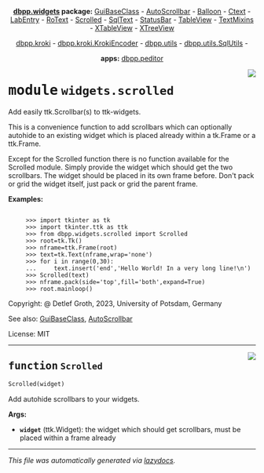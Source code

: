<center>

**[dbpp.widgets](dbpp.widgets.md) package:** 
[GuiBaseClass](dbpp.widgets.guibaseclass.md) -
[AutoScrollbar](dbpp.widgets.autoscrollbar.md) -
[Balloon](dbpp.widgets.balloon.md) -
[Ctext](dbpp.widgets.ctext.md) -
[LabEntry](dbpp.widgets.labentry.md) -
[RoText](dbpp.widgets.rotext.md) -
[Scrolled](dbpp.widgets.scrolled.md) -
[SqlText](dbpp.widgets.sqltext.md) -
[StatusBar](dbpp.widgets.statusbar.md) -
[TableView](dbpp.widgets.tableview.md) -
[TextMixins](dbpp.widgets.textmixins.md) -
[XTableView](dbpp.widgets.xtableview.md) -
[XTreeView](dbpp.widgets.xtreeview.md) 

[dbpp.kroki](dbpp.kroki.md) - 
[dbpp.kroki.KrokiEncoder](dbpp.kroki.krokiencoder.md) -
[dbpp.utils](dbpp.utils.md) - 
[dbpp.utils.SqlUtils](dbpp.utils.sqlutils.md)  -

**apps:** [dbpp.peditor](dbpp.peditor.pumleditor.md)


</center>

<!-- markdownlint-disable -->

<a href="../dbpp/widgets/scrolled.py#L0"><img align="right" style="float:right;" src="https://img.shields.io/badge/-source-cccccc?style=flat-square" /></a>

# <kbd>module</kbd> `widgets.scrolled`
Add easily ttk.Scrollbar(s) to ttk-widgets. 

This is a convenience function to add scrollbars which can optionally autohide to an existing widget which is placed already within a tk.Frame or a ttk.Frame.  

Except for the Scrolled function there is no function available for the Scrolled module.   Simply provide the  widget which should get the two scrollbars.  The widget should be placed in its own frame before.  Don't pack or grid the widget itself, just pack or grid the parent frame. 



**Examples:**
 

```

     >>> import tkinter as tk
     >>> import tkinter.ttk as ttk
     >>> from dbpp.widgets.scrolled import Scrolled
     >>> root=tk.Tk()
     >>> nframe=ttk.Frame(root)
     >>> text=tk.Text(nframe,wrap='none')
     >>> for i in range(0,30):
     ...     text.insert('end','Hello World! In a very long line!\n')
     >>> Scrolled(text)
     >>> nframe.pack(side='top',fill='both',expand=True)
     >>> root.mainloop()

``` 

Copyright: @ Detlef Groth, 2023, University of Potsdam, Germany 

See also: [GuiBaseClass](guibaseclass.md), [AutoScrollbar](autoscrollbar.md) 

License: MIT 


---

<a href="../dbpp/widgets/scrolled.py#L41"><img align="right" style="float:right;" src="https://img.shields.io/badge/-source-cccccc?style=flat-square" /></a>

## <kbd>function</kbd> `Scrolled`

```python
Scrolled(widget)
```

Add autohide scrollbars to your widgets. 



**Args:**
 
 - <b>`widget`</b> (ttk.Widget):  the widget which should get scrollbars,  must be placed within a frame already 




---

_This file was automatically generated via [lazydocs](https://github.com/ml-tooling/lazydocs)._
